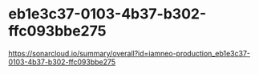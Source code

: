# eb1e3c37-0103-4b37-b302-ffc093bbe275
https://sonarcloud.io/summary/overall?id=iamneo-production_eb1e3c37-0103-4b37-b302-ffc093bbe275
